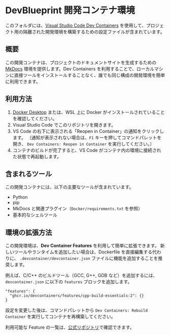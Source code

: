 # DevBlueprint 開発コンテナ環境

このフォルダには、[Visual Studio Code Dev Containers](https://code.visualstudio.com/docs/devcontainers/containers) を使用して、プロジェクト用の隔離された開発環境を構築するための設定ファイルが含まれています。

## 概要

この開発コンテナは、プロジェクトのドキュメントサイトを生成するための [MkDocs](https://www.mkdocs.org/) 環境を提供します。Dev Containers を利用することで、ローカルマシンに直接ツールをインストールすることなく、誰でも同じ構成の開発環境を簡単に利用できます。

## 利用方法

1. [Docker Desktop](https://www.docker.com/products/docker-desktop/) または、WSL 上に Docker がインストールされていることを確認してください。
2. Visual Studio Code でこのリポジトリを開きます。
3. VS Code の右下に表示される「Reopen in Container」の通知をクリックします。
   （通知が表示されない場合は、`F1` キーを押してコマンドパレットを開き、
   `Dev Containers: Reopen in Container` を実行してください。）
4. コンテナのビルドが完了すると、VS Code がコンテナ内の環境に接続された状態で再起動します。

## 含まれるツール

この開発コンテナには、以下の主要なツールが含まれています。

- Python
- pip
- MkDocs と関連プラグイン（`Docker/requirements.txt` を参照）
- 基本的なシェルツール

## 環境の拡張方法

この開発環境は、**Dev Container Features** を利用して簡単に拡張できます。
新しいツールやランタイムを追加したい場合は、Dockerfile を直接編集する代わりに、
`.devcontainer/devcontainer.json` ファイルに機能を追加することを推奨します。

例えば、C/C++ のビルドツール（GCC, G++, GDB など）を追加するには、`devcontainer.json` に以下の `features` ブロックを追加します。

```jsonc
"features": {
  "ghcr.io/devcontainers/features/cpp-build-essentials:2": {}
}
```

設定を変更した後は、コマンドパレットから `Dev Containers: Rebuild Container` を実行してコンテナを再構築してください。

利用可能な Feature の一覧は、[公式リポジトリ](https://github.com/devcontainers/features)で確認できます。
